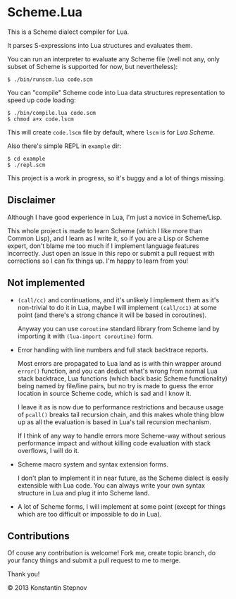 # Scheme.Lua #

This is a Scheme dialect compiler for Lua.

It parses S-expressions into Lua structures and evaluates them.

You can run an interpreter to evaluate any Scheme file (well not any, only
subset of Scheme is supported for now, but nevertheless):

    $ ./bin/runscm.lua code.scm

You can "compile" Scheme code into Lua data structures representation
to speed up code loading:

    $ ./bin/compile.lua code.scm
    $ chmod a+x code.lscm

This will create `code.lscm` file by default, where `lscm` is for *Lua Scheme*.

Also there's simple REPL in `example` dir:

    $ cd example
    $ ./repl.scm

This project is a work in progress, so it's buggy and a lot of things missing.

## Disclaimer ##

Although I have good experience in Lua, I'm just a novice in Scheme/Lisp.

This whole project is made to learn Scheme (which I like more than Common
Lisp), and I learn as I write it, so if you are a Lisp or Scheme expert,
don't blame me too much if I implement language features incorrectly.
Just open an issue in this repo or submit a pull request with corrections
so I can fix things up. I'm happy to learn from you!

## Not implemented ##

   * `(call/cc)` and continuations, and it's unlikely I implement them as it's
     non-trivial to do it in Lua, maybe I will implement `(call/cc1)` at some
     point (and there's a strong chance it will be based in coroutines).

     Anyway you can use `coroutine` standard library from Scheme land
     by importing it with `(lua-import coroutine)` form.

   * Error handling with line numbers and full stack backtrace reports.
   
     Most errors are propagated to Lua land as is with thin wrapper around
     `error()` function, and you can deduct what's wrong from normal Lua stack
     backtrace, Lua functions (which back basic Scheme functionality) being
     named by file/line pairs, but no try is made to guess the error location
     in source Scheme code, which is sad and I know it.
     
     I leave it as is now due to performance restrictions and because usage of
     `pcall()` breaks tail recursion chain, and this makes whole thing blow up
     as all the evaluation is based in Lua's tail recursion mechanism.

     If I think of any way to handle errors more Scheme-way without serious
     performance impact and without killing code evaluation with stack overflows,
     I will do it.

   * Scheme macro system and syntax extension forms.

     I don't plan to implement it in near future, as the Scheme dialect is
     easily extensible with Lua code. You can always write your own syntax
     structure in Lua and plug it into Scheme land.

   * A lot of Scheme forms, I will implement at some point (except for
     things which are too difficult or impossible to do in Lua).

## Contributions ##

Of couse any contribution is welcome! Fork me, create topic branch, do your
fancy things and submit a pull request to me to merge.

Thank you!

© 2013 Konstantin Stepnov
